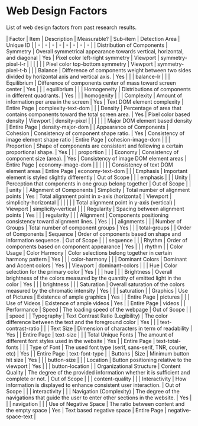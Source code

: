 # Web Design Factors

List of web design factors from past research results.

| Factor | Item | Description | Measurable? | Sub-item | Detection Area | Unique ID |
| - | - | - | - | - | - | - | - |
| Distribution of Components | Symmetry | Overall symmetrical appearance towards vertical, horizontal, and diagonal | Yes | Pixel color left-right symmetry | Viewport | symmetry-pixel-l-r |
|  |  |  |  | Pixel color top-bottom symmetry | Viewport | symmetry-pixel-t-b |
|  | Balance | Difference of components weight between two sides divided by horizontal axis and vertical axis. | Yes |  |  | balance-lr |
|  | Equilibrium | Difference of components center of mass toward screen center | Yes |  |  | equilibrium |
|  | Homogeneity | Distributions of components in different quadrants. | Yes |  |  | homogenity |
|  | Complexity | Amount of information per area in the screen | Yes | Text DOM element complexity | Entire Page | complexity-text-dom |
|  | Density | Percentage of area that contains components toward the total screen area. | Yes | Pixel color based density | Viewport | density-pixel |
|  |  |  |  | Major DOM element based density | Entire Page | density-major-dom |
| Appearance of Components | Cohesion | Consistency of component shape ratio. | Yes | Consistency of image element shape ratio | Entire Page | cohesion-image-dom |
|  | Proportion | Shape of components are consistent and following a certain proportional shape. | Yes |  |  | proportion |
|  | Economy | Consistency of component size (area). | Yes | Consistency of image DOM element areas | Entire Page | economy-image-dom |
|  |  |  |  | Consistency of text DOM element areas | Entire Page | economy-text-dom |
|  | Emphasis | Important element is styled slightly differently | Out of Scope |  |  | emphasis |
|  | Unity | Perception that components in one group belong together | Out of Scope |  |  | unity |
| Alignment of Components | Simplicity | Total number of alignment points | Yes | Total alignment point in x-axis (horizontal) | Viewport | simplicity-horizontal |
|  |  |  |  | Total alignment point in y-axis (vertical) | Viewport | simplicity-vertical |
|  | Regularity | Spacing between alignment points | Yes |  |  | regularity |
|  | Alignment | Components positioning consistency toward alignment lines. | Yes |  |  | alignments |
|  | Number of Groups | Total number of component groups | Yes |  |  | total-groups |
| Order of Components | Sequence | Order of components based on shape and information sequence. | Out of Scope |  |  | sequence |
|  | Rhythm | Order of components based on component appearance | Yes |  |  | rhythm |
| Color Usage | Color Harmony | Color selections belong together in certain harmony pattern | Yes |  |  | color-harmony |
|  | Dominant Colors | Dominant and Accent colors | Yes |  | Viewport | dominant-colors |
|  | Hue | Color selection for the primary color | Yes |  |  | hue |
|  | Brightness | Overall brightness of the colors measured by the quantity of emitted light in the color | Yes |  |  | brightness |
|  | Saturation | Overall saturation of the colors measured by the chromatic intensity | Yes |  |  | saturation |
| Graphics | Use of Pictures | Existence of ample graphics | Yes |  | Entire Page | pictures |
|  | Use of Videos | Existence of ample videos | Yes |  | Entire Page | videos |
| Performance | Speed | The loading speed of the webpage | Out of Scope |  |  | speed |
| Typography | Text Contrast Ratio (Legibility) | The color difference between the text and the foreground color | Yes |  |  | text-contrast-ratio |
|  | Text Size | Dimension of characters in term of readability | Yes |  | Entire Page | text-size |
|  | Total Unique Fonts | The amount of different font styles used in the website | Yes |  | Entire Page | text-total-fonts |
|  | Type of Font | The used font type (serif, sans-serif, TNR, courier, etc) | Yes |  | Entire Page | text-font-type |
| Buttons | Size | Minimum button hit size | Yes |  |  | button-size |
|  | Location | Button positioning relative to the viewport | Yes |  |  | button-location |
| Organizational Structure | Content Quality | The degree of the provided information whether it is sufficient and complete or not. | Out of Scope |  |  | content-quality |
|  | Interactivity | How information is displayed to enhance consistent user interaction. | Out of Scope |  |  | interactivity |
|  | Navigation (Complexity) | The degree of the navigations that guide the user to enter other sections in the website. | Yes |  |  | navigation |
|  | Use of Negative Space | The ratio between content and the empty space | Yes | Text based negative space | Entire Page | negative-space-text |

<!-- 
Find:
^(.*?)\t(.*?)\t(.*?)\t(.*?)\t(.*?)\t(.*?)\t(.*?)\t(.*?)\t(.*?)\n 
Replace:
| $1 | $2 | $3 | $5 | $6 | $7 | $8 |\n
-->